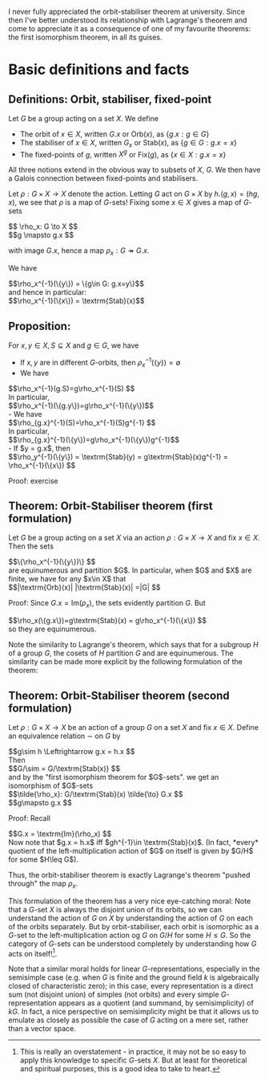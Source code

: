 I never fully appreciated the orbit-stabiliser theorem at university. Since then I've better understood its relationship with Lagrange's theorem and come to appreciate it as a consequence of one of my favourite theorems: the first isomorphism theorem, in all its guises.

# Basic definitions and facts

## Definitions: Orbit, stabiliser, fixed-point
Let <span>$G$</span> be a group acting on a set <span>$X$</span>. We define
 - The orbit of <span>$x \in X$</span>, written <span>$G.x$</span> or <span>$\textrm{Orb}(x)$</span>, as <span>$\{g.x: g\in G\}$</span>
 - The stabiliser of <span>$x \in X$</span>, written <span>$G_x$</span> or <span>$\textrm{Stab}(x)$</span>, as <span>$\{g \in G: g.x=x\}$</span>
 - The fixed-points of <span>$g$</span>, written <span>$X^g$</span> or <span>$\textrm{Fix}(g)$</span>, as <span>$\{x\in X: g.x=x\}$</span>

All three notions extend in the obvious way to subsets of <span>$X$</span>, <span>$G$</span>. We then have a Galois connection between fixed-points and stabilisers. 

Let <span>$\rho: G\times X \to X$</span> denote the action. Letting <span>$G$</span> act on <span>$G\times X$</span> by <span>$h.(g,x) = (hg,x)$</span>, we see that <span>$\rho$</span> is a map of <span>$G$</span>-sets! Fixing some <span>$x\in X$</span> gives a map of <span>$G$</span>-sets

<div>$$ \rho_x: G \to X $$</div>
<div>$$g \mapsto g.x $$</div>

with image <span>$G.x$</span>, hence a map <span>$\rho_x: G \twoheadrightarrow G.x$</span>.

We have 
<div>$$\rho_x^{-1}(\{y\}) = \{g\in G: g.x=y\}$$</div>
and hence in particular:
<div>$$\rho_x^{-1}(\{x\}) = \textrm{Stab}(x)$$</div>

## Proposition:
For <span>$x,y \in X, S \subseteq X$</span> and <span>$g \in G$</span>, we have 
- If <span>$x,y$</span> are in different <span>$G$</span>-orbits, then <span>$\rho_x^{-1}(\{y\}) = \emptyset$</span>
- We have 
 <div>$$\rho_x^{-1}(g.S)=g\rho_x^{-1}(S) $$</div> 
 In particular, 
 <div>$$\rho_x^{-1}(\{g.y\})=g\rho_x^{-1}(\{y\})$$</div>
- We have 
 <div>$$\rho_{g.x}^{-1}(S)=\rho_x^{-1}(S)g^{-1} $$</div> 
 In particular, 
 <div>$$\rho_{g.x}^{-1}(\{y\})=g\rho_x^{-1}(\{y\})g^{-1}$$</div>
- If <span>$y = g.x$</span>, then 
 <div>$$\rho_y^{-1}(\{y\}) = \textrm{Stab}(y) = g\textrm{Stab}(x)g^{-1} = \rho_x^{-1}(\{x\}) $$</div>

Proof: exercise

## Theorem: Orbit-Stabiliser theorem (first formulation)
Let <span>$G$</span> be a group acting on a set <span>$X$</span> via an action <span>$\rho: G\times X \to X$</span> and fix <span>$x\in X$</span>. Then the sets 
<div>$$\{\rho_x^{-1}(\{y\})\} $$</div> 
are equinumerous and partition <span>$G$</span>.
In particular, when <span>$G$</span> and <span>$X$</span> are finite, we have for any <span>$x\in X$</span> that 
<div>$$|\textrm{Orb}(x)| |\textrm{Stab}(x)| =|G| $$</div>

Proof: 
Since <span>$G.x = \textrm{Im}(\rho_x)$</span>, the sets evidently partition <span>$G$</span>. But 
<div>$$\rho_x(\{g.x\})=g\textrm{Stab}(x) = g\rho_x^{-1}(\{x\}) $$</div> 
so they are equinumerous.

Note the similarity to Lagrange's theorem, which says that for a subgroup <span>$H$</span> of a group <span>$G$</span>, the cosets of <span>$H$</span> partition <span>$G$</span> and are equinumerous. The similarity can be made more explicit by the following formulation of the theorem:

## Theorem: Orbit-Stabiliser theorem (second formulation)
Let <span>$\rho :G\times X\to X$</span> be an action of a group <span>$G$</span> on a set <span>$X$</span> and fix <span>$x\in X$</span>. Define an equivalence relation <span>$\sim$</span> on <span>$G$</span> by 
<div>$$g\sim h \Leftrightarrow g.x = h.x $$</div>
Then 
<div>$$G/\sim = G/\textrm{Stab(x)} $$</div>
 and by the "first isomorphism theorem for <span>$G$</span>-sets". we get an isomorphism of <span>$G$</span>-sets
<div>$$\tilde{\rho_x}: G/\textrm{Stab}(x) \tilde{\to} G.x $$</div> 
<div>$$g\mapsto g.x $$</div>

Proof: Recall 
<div>$$G.x = \textrm{Im}(\rho_x) $$</div>
Now note that <span>$g.x = h.x$</span> iff <span>$gh^{-1}\in \textrm{Stab}(x)$</span>. (In fact, *every* quotient of the left-multiplication action of <span>$G$</span> on itself is given by <span>$G/H$</span> for some <span>$H\leq G$</span>).

Thus, the orbit-stabiliser theorem is exactly Lagrange's theorem "pushed through" the map <span>$\rho_x$</span>.

This formulation of the theorem has a very nice eye-catching moral: Note that a <span>$G$</span>-set <span>$X$</span> is always the disjoint union of its orbits, so we can understand the action of <span>$G$</span> on <span>$X$</span> by understanding the action of <span>$G$</span> on each of the orbits separately. But by orbit-stabiliser, each orbit is isomorphic as a <span>$G$</span>-set to the left-multiplication action og <span>$G$</span> on <span>$G/H$</span> for some <span>$H\leq G$</span>. So the category of <span>$G$</span>-sets can be understood completely by understanding how <span>$G$</span> acts on itself![^overstatement].

Note that a similar moral holds for linear <span>$G$</span>-representations, especially in the semisimple case (e.g. when <span>$G$</span> is finite and the ground field <span>$k$</span> is algebraically closed of characteristic zero); in this case, every representation is a direct sum (not disjoint union) of simples (not orbits) and every simple <span>$G$</span>-representation appears as a quotient (and summand, by semisimplicity) of <span>$kG$</span>. In fact, a nice perspective on semisimplicity might be that it allows us to emulate as closely as possible the case of <span>$G$</span> acting on a mere set, rather than a vector space.

[^overstatement]: This is really an overstatement - in practice, it may not be so easy to apply this knowledge to specific <span>$G$</span>-sets <span>$X$</span>. But at least for theoretical and spiritual purposes, this is a good idea to take to heart.